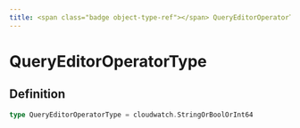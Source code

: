 ```yaml
---
title: <span class="badge object-type-ref"></span> QueryEditorOperatorType
---
```

# <span class="badge object-type-ref"></span> QueryEditorOperatorType

## Definition

```go
type QueryEditorOperatorType = cloudwatch.StringOrBoolOrInt64
```
